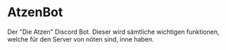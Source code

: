 # AtzenBot
Der "Die Atzen" Discord Bot. Dieser wird sämtliche wichtigen funktionen, welche für den Server von nöten sind, inne haben.
